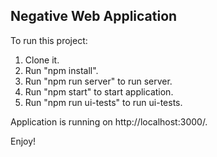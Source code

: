 ## Negative Web Application

To run this project:

1. Clone it.
2. Run "npm install".
2. Run "npm run server" to run server.
3. Run "npm start" to start application.
4. Run "npm run ui-tests" to run ui-tests.

Application is running on http://localhost:3000/.

Enjoy!
